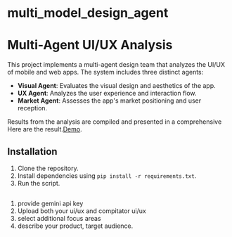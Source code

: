 # multi_model_design_agent

# Multi-Agent UI/UX Analysis

This project implements a multi-agent design team that analyzes the UI/UX of mobile and web apps. The system includes three distinct agents:

- **Visual Agent**: Evaluates the visual design and aesthetics of the app.
- **UX Agent**: Analyzes the user experience and interaction flow.
- **Market Agent**: Assesses the app's market positioning and user reception.

Results from the analysis are compiled and presented in a comprehensive 
Here are the result.[Demo](multi_agent_result.pdf). 



## Installation
1. Clone the repository.
2. Install dependencies using `pip install -r requirements.txt`.
3. Run the script.

## 
1. provide gemini api key
2. Upload both your ui/ux and compitator ui/ux
3. select additional focus areas
4. describe your product, target audience.
